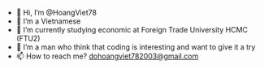 - 👋 Hi, I’m @HoangViet78
- 👀 I’m a Vietnamese
- 🌱 I’m currently studying economic at Foreign Trade University HCMC (FTU2)
- 💞️ I’m a man who think that coding is interesting and want to give it a try
- 📫 How to reach me? dohoangviet782003@gmail.com

<!---
HoangViet78/HoangViet78 is a ✨ special ✨ repository because its `README.md` (this file) appears on your GitHub profile.
You can click the Preview link to take a look at your changes.
--->
